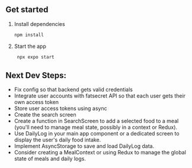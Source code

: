## Get started

1. Install dependencies

   ```bash
   npm install
   ```

2. Start the app

   ```bash
    npx expo start
   ```


## Next Dev Steps:

- Fix config so that backend gets valid credentials 
- Integrate user accounts with fatsecret API so that each user gets their own access token
- Store user access tokens using async
- Create the search screen
- Create a function in SearchScreen to add a selected food to a meal (you'll need to manage meal state, possibly in a context or Redux).
- Use DailyLog in your main app component or a dedicated screen to display the user's daily food intake.
-  Implement AsyncStorage to save and load DailyLog data.
- Consider creating a MealContext or using Redux to manage the global state of meals and daily logs.